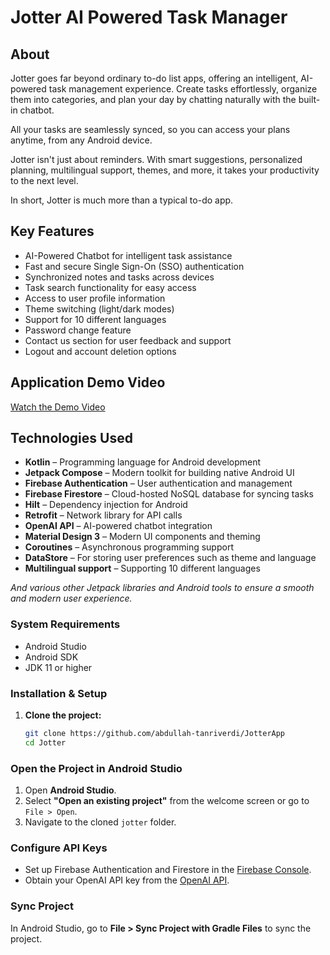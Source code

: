 # Jotter AI Powered Task Manager


## About

Jotter goes far beyond ordinary to-do list apps, offering an intelligent, AI-powered task management experience. Create tasks effortlessly, organize them into categories, and plan your day by chatting naturally with the built-in chatbot.

All your tasks are seamlessly synced, so you can access your plans anytime, from any Android device.

Jotter isn't just about reminders. With smart suggestions, personalized planning, multilingual support, themes, and more, it takes your productivity to the next level.

In short, Jotter is much more than a typical to-do app.

## Key Features

- AI-Powered Chatbot for intelligent task assistance
- Fast and secure Single Sign-On (SSO) authentication
- Synchronized notes and tasks across devices
- Task search functionality for easy access
- Access to user profile information
- Theme switching (light/dark modes)
- Support for 10 different languages
- Password change feature
- Contact us section for user feedback and support
- Logout and account deletion options


## Application Demo Video

[Watch the Demo Video](https://www.youtube.com/watch?v=8K9v-DmchbE&t=7s)


## Technologies Used

- **Kotlin** – Programming language for Android development
- **Jetpack Compose** – Modern toolkit for building native Android UI
- **Firebase Authentication** – User authentication and management
- **Firebase Firestore** – Cloud-hosted NoSQL database for syncing tasks
- **Hilt** – Dependency injection for Android
- **Retrofit** – Network library for API calls
- **OpenAI API** – AI-powered chatbot integration
- **Material Design 3** – Modern UI components and theming
- **Coroutines** – Asynchronous programming support
- **DataStore** – For storing user preferences such as theme and language
- **Multilingual support** – Supporting 10 different languages

*And various other Jetpack libraries and Android tools to ensure a smooth and modern user experience.*

### System Requirements
- Android Studio
- Android SDK
- JDK 11 or higher
### Installation & Setup
1. **Clone the project:**

   ```bash
   git clone https://github.com/abdullah-tanriverdi/JotterApp
   cd Jotter

### Open the Project in Android Studio

1. Open **Android Studio**.
2. Select **"Open an existing project"** from the welcome screen or go to `File > Open`.
3. Navigate to the cloned `jotter` folder.

### Configure API Keys

- Set up Firebase Authentication and Firestore in the [Firebase Console](https://console.firebase.google.com/).
- Obtain your OpenAI API key from the [OpenAI API](https://platform.openai.com/account/api-keys).


### Sync Project

In Android Studio, go to **File > Sync Project with Gradle Files** to sync the project.









